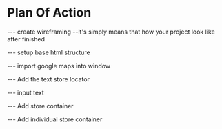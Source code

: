 # Plan Of Action

--- create wireframing 
                   --it's simply means that how your project look like after finished

--- setup base html structure  

--- import google maps into window 

--- Add the text store locator 

--- input text 

--- Add store container

--- Add individual store container 
